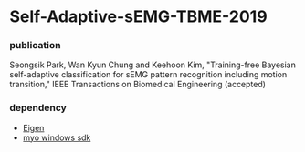 # Self-Adaptive-sEMG-TBME-2019


### publication
Seongsik Park, Wan Kyun Chung and Keehoon Kim, "Training-free Bayesian self-adaptive classification for sEMG pattern recognition including motion transition," IEEE Transactions on Biomedical Engineering (accepted)

### dependency

* [Eigen](http://eigen.tuxfamily.org)
* [myo windows sdk](https://support.getmyo.com/hc/en-us/articles/360018409792-Myo-Connect-SDK-and-firmware-downloads)
